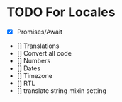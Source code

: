 # TODO For Locales

- [x] Promises/Await
- [] Translations
- [] Convert all code
- [] Numbers
- [] Dates
- [] Timezone
- [] RTL
- [] translate string mixin setting


